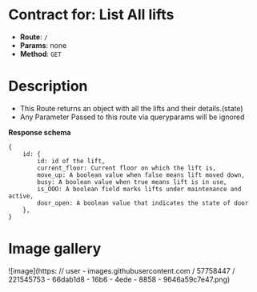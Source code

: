 # Contract for: List All lifts

- **Route**: `/`
- **Params**: none
- **Method**: `GET`

# Description

- This Route returns an object with all the lifts and their details.(state)
- Any Parameter Passed to this route via queryparams will be ignored

**Response schema**

```
{
    id: {
        id: id of the lift,
        current_floor: Current floor on which the lift is,
        move_up: A boolean value when false means lift moved down,
        busy: A boolean value when true means lift is in use,
        is_OOO: A boolean field marks lifts under maintenance and active,
        door_open: A boolean value that indicates the state of door
    },
}
```

# Image gallery

![image](https: // user - images.githubusercontent.com / 57758447 / 221545753 - 66dab1d8 - 16b6 - 4ede - 8858 - 9646a59c7e47.png)
